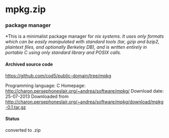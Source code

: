 # mpkg.zip #

### package manager  ###

*This is a minimalist package manager for *nix systems. It uses only formats which can be easily manipulated with standard tools (tar, gzip and bzip2, plaintext files, and optionally Berkeley DB), and is written entirely in portable C using only standard library and POSIX calls.*

#### Archived source code ####
https://github.com/cod5/public-domain/tree/mpkg

Programming language: C
Homepage: http://charon.persephoneslair.org/~andrea/software/mpkg/
Download date: 25-07-2013
Downloaded from http://charon.persephoneslair.org/~andrea/software/mpkg/download/mpkg-0.1.tar.gz

#### Status ####
converted to .zip

